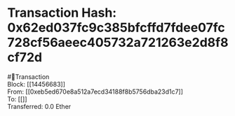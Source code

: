 
Transaction Hash: 0x62ed037fc9c385bfcffd7fdee07fc728cf56aeec405732a721263e2d8f8cf72d
====================================================================================
  
#💸Transaction  
Block: [[14456683]]  
From: [[0xeb5ed670e8a512a7ecd34188f8b5756dba23d1c7]]  
To: [[]]  
Transferred: 0.0 Ether